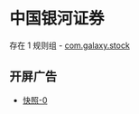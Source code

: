 # 中国银河证券

存在 1 规则组 - [com.galaxy.stock](/src/apps/com.galaxy.stock.ts)

## 开屏广告

- [快照-0](https://i.gkd.li/import/13344065)
